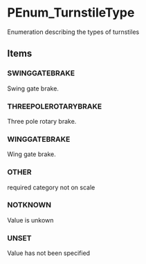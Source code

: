 # PEnum_TurnstileType

Enumeration describing the types of turnstiles
<!-- end of short definition -->


## Items

### SWINGGATEBRAKE
Swing gate brake.

### THREEPOLEROTARYBRAKE
Three pole rotary brake.

### WINGGATEBRAKE
Wing gate brake.

### OTHER
required category not on scale

### NOTKNOWN
Value is unkown

### UNSET
Value has not been specified
